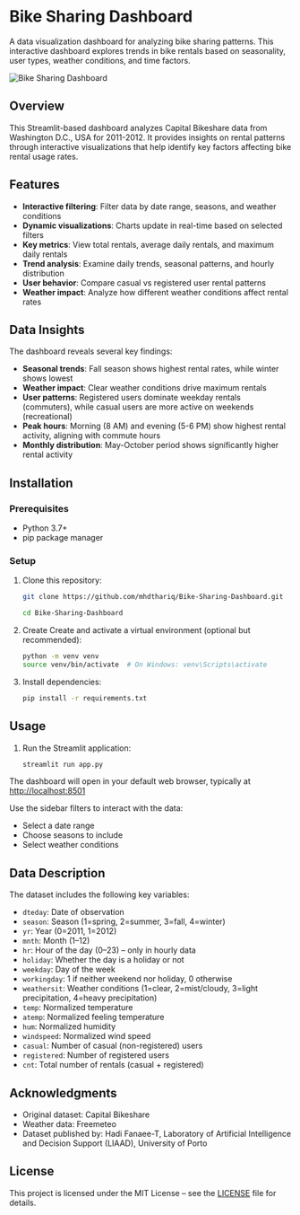 # Bike Sharing Dashboard

A data visualization dashboard for analyzing bike sharing patterns. This interactive dashboard explores trends in bike rentals based on seasonality, user types, weather conditions, and time factors.

![Bike Sharing Dashboard](assets/logo.png)

## Overview

This Streamlit-based dashboard analyzes Capital Bikeshare data from Washington D.C., USA for 2011-2012. It provides insights on rental patterns through interactive visualizations that help identify key factors affecting bike rental usage rates.

## Features

- **Interactive filtering**: Filter data by date range, seasons, and weather conditions
- **Dynamic visualizations**: Charts update in real-time based on selected filters
- **Key metrics**: View total rentals, average daily rentals, and maximum daily rentals
- **Trend analysis**: Examine daily trends, seasonal patterns, and hourly distribution
- **User behavior**: Compare casual vs registered user rental patterns
- **Weather impact**: Analyze how different weather conditions affect rental rates

## Data Insights

The dashboard reveals several key findings:

- **Seasonal trends**: Fall season shows highest rental rates, while winter shows lowest
- **Weather impact**: Clear weather conditions drive maximum rentals
- **User patterns**: Registered users dominate weekday rentals (commuters), while casual users are more active on weekends (recreational)
- **Peak hours**: Morning (8 AM) and evening (5-6 PM) show highest rental activity, aligning with commute hours
- **Monthly distribution**: May-October period shows significantly higher rental activity

## Installation

### Prerequisites

- Python 3.7+
- pip package manager

### Setup

1. Clone this repository:

    ```bash
    git clone https://github.com/mhdthariq/Bike-Sharing-Dashboard.git

    cd Bike-Sharing-Dashboard
    ```

2. Create Create and activate a virtual environment (optional but recommended):

    ```bash
    python -m venv venv
    source venv/bin/activate  # On Windows: venv\Scripts\activate
    ```

3. Install dependencies:

    ```bash
    pip install -r requirements.txt
    ```

## Usage

1. Run the Streamlit application:

    ```bash
    streamlit run app.py
    ```

The dashboard will open in your default web browser, typically at [http://localhost:8501](http://localhost:8501)

Use the sidebar filters to interact with the data:

- Select a date range
- Choose seasons to include
- Select weather conditions

## Data Description

The dataset includes the following key variables:

- `dteday`: Date of observation
- `season`: Season (1=spring, 2=summer, 3=fall, 4=winter)
- `yr`: Year (0=2011, 1=2012)
- `mnth`: Month (1–12)
- `hr`: Hour of the day (0–23) – only in hourly data
- `holiday`: Whether the day is a holiday or not
- `weekday`: Day of the week
- `workingday`: 1 if neither weekend nor holiday, 0 otherwise
- `weathersit`: Weather conditions (1=clear, 2=mist/cloudy, 3=light precipitation, 4=heavy precipitation)
- `temp`: Normalized temperature
- `atemp`: Normalized feeling temperature
- `hum`: Normalized humidity
- `windspeed`: Normalized wind speed
- `casual`: Number of casual (non-registered) users
- `registered`: Number of registered users
- `cnt`: Total number of rentals (casual + registered)

## Acknowledgments

- Original dataset: Capital Bikeshare
- Weather data: Freemeteo
- Dataset published by: Hadi Fanaee-T, Laboratory of Artificial Intelligence and Decision Support (LIAAD), University of Porto

## License

This project is licensed under the MIT License – see the [LICENSE](LICENSE) file for details.
